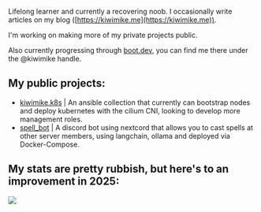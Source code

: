 Lifelong learner and currently a recovering noob.  I occasionally write articles on my blog ([https://kiwimike.me](https://kiwimike.me)). 

I'm working on making more of my private projects public. 

Also currently progressing through [boot.dev](https://boot.dev), you can find me there under the @kiwimike handle. 

## My public projects:
- [kiwimike.k8s](https://github.com/Mike-RJ/kiwimike.k8s) | An ansible collection that currently can bootstrap nodes and deploy kubernetes with the cilium CNI, looking to develop more management roles.
- [spell_bot](https://github.com/Mike-RJ/spell_bot) | A discord bot using nextcord that allows you to cast spells at other server members, using langchain, ollama and deployed via Docker-Compose.

## My stats are pretty rubbish, but here's to an improvement in 2025:

<p align="left"> <img src="https://github-readme-stats.vercel.app/api?username=mike-rj&theme=tokyonight&show_icons=true&hide_border=true&count_private=true&include_all_commits=true" /> </p>

